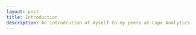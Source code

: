 ```yaml
---
layout: post
title: Introduction
description: An introdcution of myself to my peers at Cape Analytics
---
```


